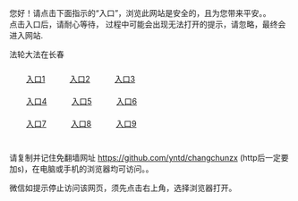 您好！请点击下面指示的“入口”，浏览此网站是安全的，且为您带来平安。。 <br/>
点击入口后，请耐心等待， 过程中可能会出现无法打开的提示，请忽略，最终会进入网站. </br>

法轮大法在长春<br/>
<div style="padding:10px"><a style="margin:20px" target="_blank" href="https://d3pjnrlupjei32.cloudfront.net/2Qpsp?jqhpgp" id="ccLink1" rel="nofollow">入口1</a> <a target="_blank" style="margin:20px" href="https://dqcwl3vy6pivw.cloudfront.net/2Qpsp?sefrrni" id="ccLink2" rel="nofollow">入口2</a> <a style="margin:20px" target="_blank" href="https://d2638ztdpy6yx0.cloudfront.net/2Qpsp?vqirufak" id="ccLink3" rel="nofollow">入口3</a></div>

<div style="padding:10px" ><a style="margin:20px" target="_blank" href="https://d3pjnrlupjei32.cloudfront.net/2Qpsp?jqhpgp" id="ccLink4" rel="nofollow">入口4</a> <a style="margin:20px" href="https://dqcwl3vy6pivw.cloudfront.net/2Qpsp?sefrrni" target="_blank" id="ccLink5" rel="nofollow">入口5</a> <a style="margin:20px" href="https://d2638ztdpy6yx0.cloudfront.net/2Qpsp?vqirufak" target="_blank" id="ccLink6" rel="nofollow">入口6</a></div>

<div style="padding:10px"><a style="margin:20px" target="_blank" href="https://d3pjnrlupjei32.cloudfront.net/2Qpsp?jqhpgp" id="ccLink7" rel="nofollow">入口7</a> <a style="margin:20px" href="https://dqcwl3vy6pivw.cloudfront.net/2Qpsp?sefrrni" target="_blank" id="ccLink8" rel="nofollow">入口8</a> <a style="margin:20px" target="_blank" href="https://d2638ztdpy6yx0.cloudfront.net/2Qpsp?vqirufak" id="ccLink9" rel="nofollow">入口9</a></div>

<br/>



请复制并记住免翻墙网址 https://github.com/yntd/changchunzx (http后一定要加s)，在电脑或手机的浏览器均可访问。。<br/>

微信如提示停止访问该网页，须先点击右上角，选择浏览器打开。

